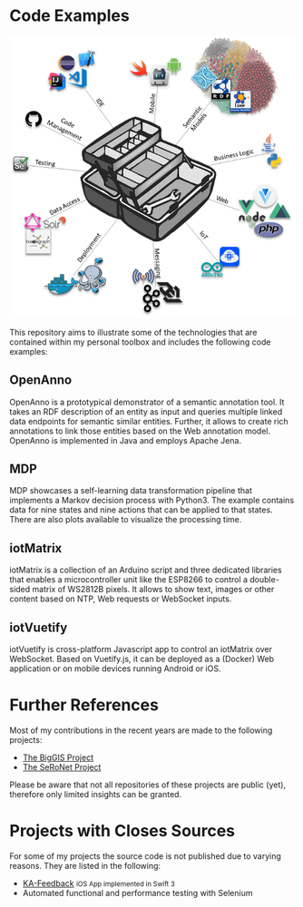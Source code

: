 # Code Examples

![alt text](ToolBox.png "Logo Title Text 1")

This repository aims to illustrate some of the technologies that are contained within my personal toolbox and includes the following code examples:

## OpenAnno

OpenAnno is a prototypical demonstrator of a semantic annotation tool. It takes an RDF description of an entity as input and queries multiple linked data endpoints for semantic similar entities. Further, it allows to create rich annotations to link those entities based on the Web annotation model. OpenAnno is implemented in Java and employs Apache Jena.

## MDP

MDP showcases a self-learning data transformation pipeline that implements a Markov decision process with Python3. The example contains data for nine states and nine actions that can be applied to that states. There are also plots available to visualize the processing time.

## iotMatrix

iotMatrix is a collection of an Arduino script and three dedicated libraries that enables a microcontroller unit like the ESP8266 to control a double-sided matrix of WS2812B pixels. It allows to show text, images or other content based on NTP, Web requests or WebSocket inputs.  

## iotVuetify

iotVuetify is cross-platform Javascript app to control an iotMatrix over WebSocket. Based on Vuetify.js, it can be deployed as a (Docker) Web application or on mobile devices running Android or iOS. 

# Further References

Most of my contributions in the recent years are made to the following projects:

* [The BigGIS Project](https://github.com/biggis-project "See on GitHub")
* [The SeRoNet Project](https://github.com/seronet-project "See on GitHub")

Please be aware that not all repositories of these projects are public (yet), therefore only limited insights can be granted. 

# Projects with Closes Sources

For some of my projects the source code is not published due to varying reasons. They are listed in the following:

* [KA-Feedback](https://itunes.apple.com/us/app/ka-feedback/id394727577 "See in App Store") 
<small>iOS App implemented in Swift 3</small>
* Automated functional and performance testing with Selenium <small>
